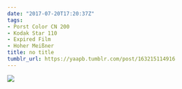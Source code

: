 ```yaml
---
date: "2017-07-20T17:20:37Z"
tags:
- Porst Color CN 200
- Kodak Star 110
- Expired Film
- Hoher Meißner
title: no title
tumblr_url: https://yaapb.tumblr.com/post/163215114916
---
```

 ![](/tumblr_files/tumblr_otea9vfcxs1v9quwwo1_1280.jpg)  
